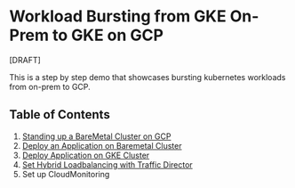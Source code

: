 # Workload Bursting from GKE On-Prem to GKE on GCP

[DRAFT]

This is a step by step demo that showcases bursting kubernetes workloads from on-prem to GCP.


## Table of Contents

1. [Standing up a BareMetal Cluster on GCP](./StandUpBareMetalClusterOnGCP.md)
2. [Deploy an Application on Baremetal Cluster](./DeployAppOnBMCluster.md)
3. [Deploy Application on GKE Cluster](DeployAppOnKuberun.md)
4. [Set Hybrid Loadbalancing with Traffic Director](./HybridLBWithTrafficDirector.md)
5. Set up CloudMonitoring
